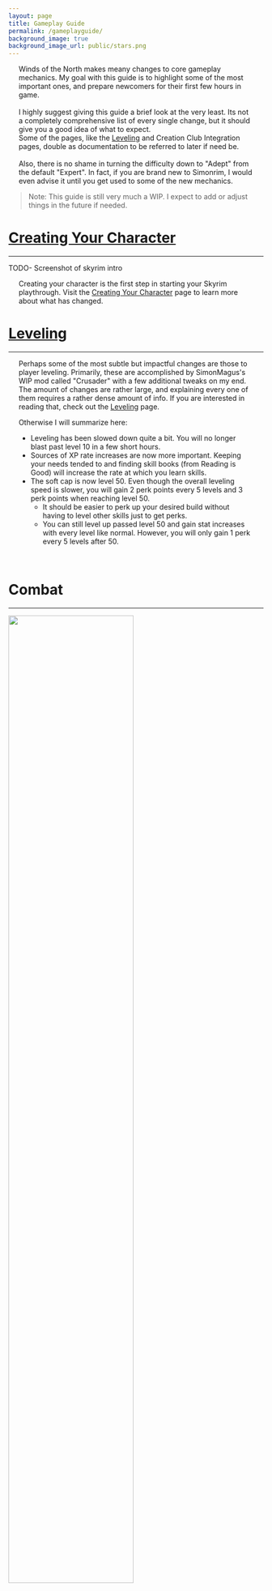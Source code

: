 ```yaml
---
layout: page
title: Gameplay Guide
permalink: /gameplayguide/
background_image: true
background_image_url: public/stars.png
---
```


<div style="margin-left: 4%;margin-right: 4%">
Winds of the North makes meany changes to core gameplay mechanics. My goal with this guide is to highlight some of the most important ones, and prepare newcomers for their first few hours in game.
<br>
<br>
I highly suggest giving this guide a brief look at the very least. Its not a completely comprehensive list of every single change, but it should give you a good idea of what to expect. 
<br>
Some of the pages, like the <a href="{{ '/gameplayguide/leveling' | relative_url }}">Leveling</a> and Creation Club Integration pages, double as documentation to be referred to later if need be.
<br>
<br>
Also, there is no shame in turning the difficulty down to "Adept" from the default "Expert". In fact, if you are brand new to Simonrim, I would even advise it until you get used to some of the new mechanics. 
</div>

> Note: This guide is still very much a WIP. I expect to add or adjust things in the future if needed.

# [Creating Your Character](./creatingyourcharacter)

<div class="centerdiv">
  <hr class="thin-hr">
</div>

TODO- Screenshot of skyrim intro

<div style="margin-left: 4%;margin-right: 4%">
Creating your character is the first step in starting your Skyrim playthrough. Visit the <a href="{{ '/gameplayguide/creatingyourcharacter' | relative_url }}">Creating Your Character</a> page to learn more about what has changed.
</div>

# [Leveling](./leveling)

<div class="centerdiv">
  <hr class="thin-hr">
</div>

<div style="margin-left: 4%;margin-right: 4%">
  <p>
    Perhaps some of the most subtle but impactful changes are those to player leveling. Primarily, these are accomplished by SimonMagus's WIP mod called "Crusader" with a few additional tweaks on my end.
    <br>
    The amount of changes are rather large, and explaining every one of them requires a rather dense amount of info. If you are interested in reading that, check out the <a href="{{ '/gameplayguide/leveling' | relative_url }}">Leveling</a> page.
  </p>

  <p>Otherwise I will summarize here:</p>

  <ul>
      <li>Leveling has been slowed down quite a bit. You will no longer blast past level 10 in a few short hours.</li>
      <li>Sources of XP rate increases are now more important. Keeping your needs tended to and finding skill books (from Reading is Good) will increase the rate at which you learn skills.</li>
      <li>The soft cap is now level 50. Even though the overall leveling speed is slower, you will gain 2 perk points every 5 levels and 3 perk points when reaching level 50.
          <ul>
              <li>It should be easier to perk up your desired build without having to level other skills just to get perks.</li>
              <li>You can still level up passed level 50 and gain stat increases with every level like normal. However, you will only gain 1 perk every 5 levels after 50.</li>
          </ul>
      </li>
  </ul>
</div>
<br>

# Combat

<div class="centerdiv">
  <hr class="thin-hr">
</div>

<div class="centerdiv">
    <img src="../assets/siteImages/combat.png" width="70%" style="margin-right: 0.5%;" class="dropshadow .responsive-img">
</div>

<div style="margin-left: 4%;margin-right: 4%">
Combat in Winds of the North is probably one of the more important aspects to grasp early on. You may find it to be more difficult than combat in vanilla, at least at first.
<br>
<br>
These changes primarily come from "Blade and Blunt - A Combat Overhaul".
<br>
Blade and Blunt encourages you to think more methodically in combat. Carefully manage your stamina, and try to hit enemies when they are vulnerable.
<br>
<br>
<ul>
    <li>Stamina is a very important stat for combat oriented characters.
        <ul>
            <li>When you've exhausted your stamina, you will move and attack slower, and combat related actions like attacking will be much less effective.</li>
            <li>Sneaking, jumping and swimming now cost stamina.</li>
            <li>In combat, sprinting costs more with heavy armor than light armor.</li>
        </ul>
    </li>
    <li>Timing your attacks is now very important. Hitting enemies that are power attacking, casting, or drawing a bow now deals 50% more damage, and vice versa.</li>
    <li>You now have a chance to become injured in combat if you get hit with low health.
        <ul>
            <li>To cure these, you can sleep at least 4 hours (for a minor injury), or use a cure injury potion.</li>
        </ul>
    </li>
    <li>You may now parry attacks with a correctly timed block if you are using a 2 handed weapon or 1 handed weapon with an empty off-hand.</li>
</ul>
<br>
If you would like to read even more about how exactly combat has changed, the <a href="https://www.nexusmods.com/skyrimspecialedition/mods/34549">Blade and Blunt</a> modpage is very informative.  
</div>
<br>

# [Core Gameplay Mechanics](./coregameplay)

<div class="centerdiv">
  <hr class="thin-hr">
</div>

<div style="margin-left: 4%;margin-right: 4%">
Winds of the North is packed full of changes to existing core game mechanics, as well as new mechanics to interact with.
</div>
<br>

# [Quests And New Content](./quests)

<div class="centerdiv">
  <hr class="thin-hr">
</div>

<div style="margin-left: 4%;margin-right: 4%">
Winds of the North includes several mods that add brand new content to experience and/or change when certain quests are made available. Visit the <a href="{{ '/gameplayguide/quests' | relative_url }}">Quests And New Content</a> page to see what levels you should be able to start these modified quests.
</div>
<br>

# [Creation Club Integration](./creationclub)

<div class="centerdiv">
  <hr class="thin-hr">
</div>

<div style="margin-left: 4%;margin-right: 4%">
Winds of the North includes many mods that work to improve integration for the Creation Club content. You can find a detailed list of the creations and what changes them <a href="{{ '/gameplayguide/creationclub' | relative_url }}">here</a>.
</div>